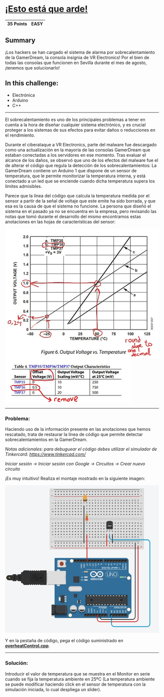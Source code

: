 # **[¡Esto está que arde!](https://immune.hackrocks.com/challenges/start/esto-esta-que-arde)**

| 35 Points | EASY |
|---|---|

## **Summary**
¡Los hackers se han cargado el sistema de alarma por sobrecalentamiento de la GamerDream, la consola insignia de VR Electronics! Por el bien de todas las consolas que funcionen en Sevilla durante el mes de agosto, ¡tenemos que solucionarlo!

## In this challenge:
- Electrónica
- Arduino
- C++

---

El sobrecalentamiento es uno de los principales problemas a tener en cuenta a la hora de diseñar cualquier sistema electrónico, y es crucial proteger a los sistemas de sus efectos para evitar daños o reducciones en el rendimiento.

Durante el ciberataque a VR Electronics, parte del malware fue descargado como una actualización en la mayoría de las consolas GamerDream que estaban conectadas a los servidores en ese momento. Tras evaluar el alcance de los daños, se observó que uno de los efectos del malware fue el de alterar el código que regula la detección de los sobrecalentamientos: La GamerDream contiene un Arduino 1 que dispone de un sensor de temperatura, que le permite monitorizar la temperatura interna, y está conectado a un led que se enciende cuando dicha temperatura supera los límites admisibles.

Parece que la línea del código que calcula la temperatura medida por el sensor a partir de la señal de voltaje que este emite ha sido borrada, y que esa es la causa de que el sistema no funcione. La persona que diseñó el sistema en el pasado ya no se encuentra en la empresa, pero revisando las notas que tomó durante el desarrollo del mismo encontramos estas anotaciones en las hojas de características del sensor:

![Voltage vs Temperature](images/Anotaciones_1.jpg)
![Output characteristics](images/Anotaciones_2.jpg)

---

### **Problema:**
Haciendo uso de la información presente en las anotaciones que hemos rescatado, trata de restaurar la línea de código que permite detectar sobrecalentamientos en la GamerDream.

_Notas adicionales: para debuguear el código debes utilizar el simulador de Tinkercard: https://www.tinkercad.com/_

_Iniciar sesión -> Iniciar sesión con Google -> Circuitos -> Crear nuevo circuito_

¡Es muy intuitivo! Realiza el montaje mostrado en la siguiente imagen:

![Arduino board wiring](images/arduino-wiring.png)

Y en la pestaña de código, pega el código suministrado en **[overheatControl.cpp](overheatControl.cpp)**.

---

### **Solución:**
Introducir el valor de temperatura que se muestra en el Monitor en serie cuando se fija la temperatura ambiente en 25ºC (La temperatura ambiente se puede modificar haciendo click en el sensor de temperatura con la simulación iniciada, lo cual despliega un slider).
